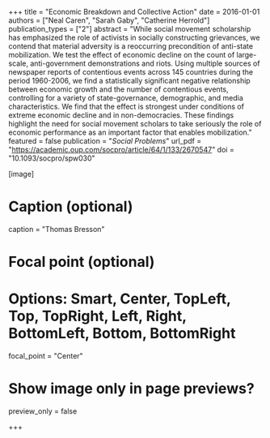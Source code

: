 +++
title = "Economic Breakdown and Collective Action"
date = 2016-01-01
authors = ["Neal Caren", "Sarah Gaby", "Catherine Herrold"]
publication_types = ["2"]
abstract = "While social movement scholarship has emphasized the role of activists in socially constructing grievances, we contend that material adversity is a reoccurring precondition of anti-state mobilization. We test the effect of economic decline on the count of large-scale, anti-government demonstrations and riots. Using multiple sources of newspaper reports of contentious events across 145 countries during the period 1960-2006, we find a statistically significant negative relationship between economic growth and the number of contentious events, controlling for a variety of state-governance, demographic, and media characteristics. We find that the effect is strongest under conditions of extreme economic decline and in non-democracies. These findings highlight the need for social movement scholars to take seriously the role of economic performance as an important factor that enables mobilization."
featured = false
publication = "*Social Problems*"
url_pdf = "https://academic.oup.com/socpro/article/64/1/133/2670547"
doi = "10.1093/socpro/spw030"


[image]
  # Caption (optional)
  caption = "Thomas Bresson"

  # Focal point (optional)
  # Options: Smart, Center, TopLeft, Top, TopRight, Left, Right, BottomLeft, Bottom, BottomRight
  focal_point = "Center"

  # Show image only in page previews?
  preview_only = false



+++

